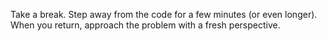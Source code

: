 Take a break. Step away from the code for a few minutes (or even longer). When you return, approach the problem with a fresh perspective. 